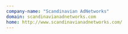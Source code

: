 ```yaml
---
company-name: "Scandinavian AdNetworks"
domain: scandinavianadnetworks.com
home: http://www.scandinavianadnetworks.com/
---
```




